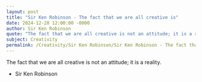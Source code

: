 ```yaml
---
layout: post
title: "Sir Ken Robinson - The fact that we are all creative is"
date: 2024-12-28 12:00:00 -0000
author: Sir Ken Robinson
quote: "The fact that we are all creative is not an attitude; it is a reality."
subject: Creativity
permalink: /Creativity/Sir Ken Robinson/Sir Ken Robinson - The fact that we are all creative is
---
```


The fact that we are all creative is not an attitude; it is a reality.

- Sir Ken Robinson
